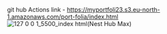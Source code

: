 git hub Actions link  -   https://myportfoli23.s3.eu-north-1.amazonaws.com/port-folia/index.html
![127 0 0 1_5500_index html(Nest Hub Max)](https://github.com/user-attachments/assets/4c3bf58a-84cf-402a-bcfc-6fbe3cdec6d9)
